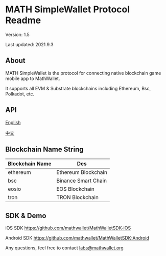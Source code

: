 # MATH SimpleWallet Protocol Readme

Version: 1.5

Last updated: 2021.9.3

## About

MATH SimpleWallet is the protocol for connecting native blockchain game mobile app to MathWallet.

It supports all EVM & Substrate blockchains including Ethereum, Bsc, Polkadot, etc.

## API

[English](https://github.com/mathwallet/SimpleWallet/blob/master/README_en.md)

[中文](https://github.com/mathwallet/SimpleWallet/blob/master/README_cn.md)

## Blockchain Name String

| Blockchain Name | Des |
| --- | --- |
| ethereum | Ethereum Blockchain |
| bsc | Binance Smart Chain |
| eosio | EOS Blockchain |
| tron | TRON Blockchain |

## SDK & Demo

iOS SDK
https://github.com/mathwallet/MathWalletSDK-iOS

Android SDK
https://github.com/mathwallet/MathWalletSDK-Android

Any questions, feel free to contact labs@mathwallet.org
